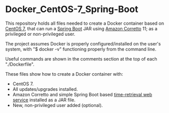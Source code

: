 # Docker_CentOS-7_Spring-Boot
This repository holds all files needed to create a Docker container based on [CentOS 7](https://www.centos.org/), that can run a [Spring Boot](https://spring.io/projects/spring-boot) JAR using [Amazon Corretto](https://aws.amazon.com/corretto/) 11; as a privileged or non-privileged user.

The project assumes Docker is properly configured/installed on the user's system, with "$ docker -v" functioning properly from the command line.

Useful commands are shown in the comments section at the top of each "./Dockerfile".

These files show how to create a Docker container with:
* CentOS 7.
* All updates/upgrades installed.
* Amazon Corretto and simple Spring Boot based [time-retrieval web service](https://github.com/samueltoepke/Time_Web-Service) installed as a JAR file.
* New, non-privileged user added (optional).
